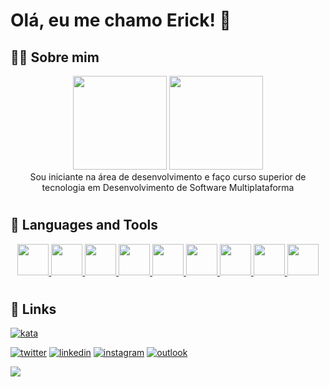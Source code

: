 # Olá, eu me chamo Erick! 👋


## 👨‍💻 Sobre mim

<div align="center">

<picture>
    <source height="150em" media="(prefers-color-scheme: dark)" srcset="https://github-readme-stats.vercel.app/api?username=ericksantos12&show_icons=true&theme=github_dark&include_all_commits=true&hide=stars">
    <img height="150em" src="https://github-readme-stats.vercel.app/api?username=ericksantos12&show_icons=true&include_all_commits=true&hide=stars">
</picture>
<picture>
    <source height="150em" media="(prefers-color-scheme: dark)" srcset="https://github-readme-stats.vercel.app/api/top-langs/?username=ericksantos12&layout=compact&langs_count=7&theme=github_dark">
    <img height="150em" src="https://github-readme-stats.vercel.app/api/top-langs/?username=ericksantos12&layout=compact&langs_count=7">
</picture>

<br>
Sou iniciante na área de desenvolvimento e faço curso superior de tecnologia em Desenvolvimento de Software Multiplataforma

</div>

#

## 🧐 Languages and Tools

<div align="center">
<a href='https://developer.mozilla.org/en-US/docs/Glossary/HTML5'>
<img src="https://cdn.jsdelivr.net/gh/devicons/devicon/icons/html5/html5-original.svg" width="50" height="50"/>
</a>
<a href='https://developer.mozilla.org/en-US/docs/Web/CSS'>
<img src="https://cdn.jsdelivr.net/gh/devicons/devicon/icons/css3/css3-original.svg" width="50" height="50" />
</a>
<!-- <a href='https://tailwindcss.com'>
<img src="https://cdn.jsdelivr.net/gh/devicons/devicon/icons/tailwindcss/tailwindcss-plain.svg" width="50" height="50" />
</a>
<a href='https://getbootstrap.com'>
<img src="https://cdn.jsdelivr.net/gh/devicons/devicon/icons/bootstrap/bootstrap-original.svg" width="50" height="50" /> -->
</a>
<a href='https://developer.mozilla.org/en-US/docs/Web/JavaScript'>
<img src="https://cdn.jsdelivr.net/gh/devicons/devicon/icons/javascript/javascript-original.svg" width="50" height="50" />
</a>
<a href='https://nodejs.org/en/'>
<img src="https://cdn.jsdelivr.net/gh/devicons/devicon/icons/nodejs/nodejs-original.svg" width="50" height="50"/>
</a>
<a href='https://www.npmjs.com'>
<img src="https://cdn.jsdelivr.net/gh/devicons/devicon/icons/npm/npm-original-wordmark.svg" width="50" height="50" />
</a>
<a href='https://www.python.org'>
<img src="https://cdn.jsdelivr.net/gh/devicons/devicon/icons/python/python-original.svg" width="50" height="50" />
</a>
<a href='https://www.java.com/en/'>
<img src="https://cdn.jsdelivr.net/gh/devicons/devicon/icons/java/java-original.svg" width="50" height="50" />
</a>
<a href='https://www.mysql.com'>
<img src="https://cdn.jsdelivr.net/gh/devicons/devicon/icons/mysql/mysql-original.svg" width="50" height="50" />
</a>
<a href='https://git-scm.com'>
<img src="https://cdn.jsdelivr.net/gh/devicons/devicon/icons/git/git-original.svg" width="50" height="50" />
</a>
<!-- <a href='https://www.adobe.com/products/photoshop.html'>
<img src="https://cdn.jsdelivr.net/gh/devicons/devicon/icons/photoshop/photoshop-line.svg" width="50" height="50" />
</a>
<a href='https://www.adobe.com/products/premiere.html'>
<img src="https://cdn.jsdelivr.net/gh/devicons/devicon/icons/premierepro/premierepro-original.svg" width="50" height="50" />
</a> -->
</div>

#
## 🔗 Links
[![kata](https://www.codewars.com/users/ericksantos12/badges/small)](https://www.codewars.com/users/ericksantos12)

[![twitter](https://img.shields.io/badge/-Twitter-1DA1F2?style=for-the-badge&logo=twitter&logoColor=white)](https://twitter.com/ErickSantosS12)
[![linkedin](https://img.shields.io/badge/-Linkedin-0A66C2?style=for-the-badge&logo=linkedin&logoColor=white)](https://www.linkedin.com/in/ericksantos12/)
[![instagram](https://img.shields.io/badge/-Instagram-E4405F?style=for-the-badge&logo=instagram&logoColor=white)](https://www.instagram.com/erickssousa12/)
[![outlook](https://img.shields.io/badge/-Outlook-0078D4?style=for-the-badge&logo=microsoft-outlook&logoColor=white)](mailto:erick.sousa@hotmail.com.br)

<picture>
    <source media="(prefers-color-scheme: dark)" srcset="https://raw.githubusercontent.com/ericksantos12/ericksantos12/output/github-snake-dark.svg">
    <img src="https://raw.githubusercontent.com/ericksantos12/ericksantos12/output/github-snake.svg">
</picture>